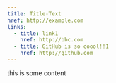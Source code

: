 ```yaml
---
title: Title-Text
href: http://example.com
links:
  - title: link1
    href: http://bbc.com
  - title: GitHub is so coool!!1
    href: http://github.com
---
```

this is some content
